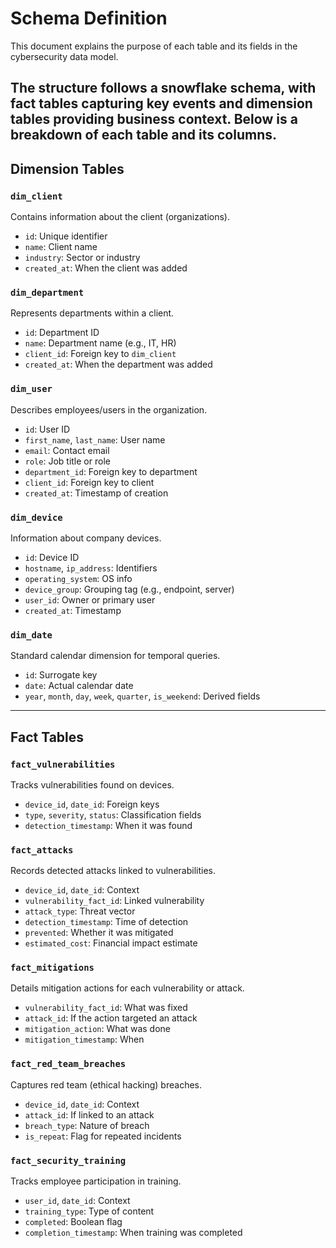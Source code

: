 # Schema Definition

This document explains the purpose of each table and its fields in the cybersecurity data model.

The structure follows a **snowflake schema**, with fact tables capturing key events and dimension tables providing business context. Below is a breakdown of each table and its columns.
---

## Dimension Tables

### `dim_client`
Contains information about the client (organizations).
- `id`: Unique identifier
- `name`: Client name
- `industry`: Sector or industry
- `created_at`: When the client was added

### `dim_department`
Represents departments within a client.
- `id`: Department ID
- `name`: Department name (e.g., IT, HR)
- `client_id`: Foreign key to `dim_client`
- `created_at`: When the department was added

### `dim_user`
Describes employees/users in the organization.
- `id`: User ID
- `first_name`, `last_name`: User name
- `email`: Contact email
- `role`: Job title or role
- `department_id`: Foreign key to department
- `client_id`: Foreign key to client
- `created_at`: Timestamp of creation

### `dim_device`
Information about company devices.
- `id`: Device ID
- `hostname`, `ip_address`: Identifiers
- `operating_system`: OS info
- `device_group`: Grouping tag (e.g., endpoint, server)
- `user_id`: Owner or primary user
- `created_at`: Timestamp

### `dim_date`
Standard calendar dimension for temporal queries.
- `id`: Surrogate key
- `date`: Actual calendar date
- `year`, `month`, `day`, `week`, `quarter`, `is_weekend`: Derived fields

---

## Fact Tables

### `fact_vulnerabilities`
Tracks vulnerabilities found on devices.
- `device_id`, `date_id`: Foreign keys
- `type`, `severity`, `status`: Classification fields
- `detection_timestamp`: When it was found

### `fact_attacks`
Records detected attacks linked to vulnerabilities.
- `device_id`, `date_id`: Context
- `vulnerability_fact_id`: Linked vulnerability
- `attack_type`: Threat vector
- `detection_timestamp`: Time of detection
- `prevented`: Whether it was mitigated
- `estimated_cost`: Financial impact estimate

### `fact_mitigations`
Details mitigation actions for each vulnerability or attack.
- `vulnerability_fact_id`: What was fixed
- `attack_id`: If the action targeted an attack
- `mitigation_action`: What was done
- `mitigation_timestamp`: When

### `fact_red_team_breaches`
Captures red team (ethical hacking) breaches.
- `device_id`, `date_id`: Context
- `attack_id`: If linked to an attack
- `breach_type`: Nature of breach
- `is_repeat`: Flag for repeated incidents

### `fact_security_training`
Tracks employee participation in training.
- `user_id`, `date_id`: Context
- `training_type`: Type of content
- `completed`: Boolean flag
- `completion_timestamp`: When training was completed
